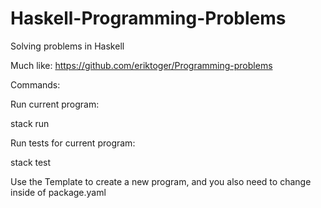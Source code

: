 # Haskell-Programming-Problems

Solving problems in Haskell

Much like: https://github.com/eriktoger/Programming-problems

Commands:

Run current program:

stack run

Run tests for current program:

stack test

Use the Template to create a new program, and you also need to change inside of package.yaml
